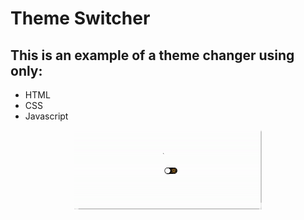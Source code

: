 # Theme Switcher

## This is an example of a theme changer using only:

* HTML
* CSS
* Javascript

<p align="center">
    <img src="assets\assets\to-readme\result-project.gif" width="300">
</p>